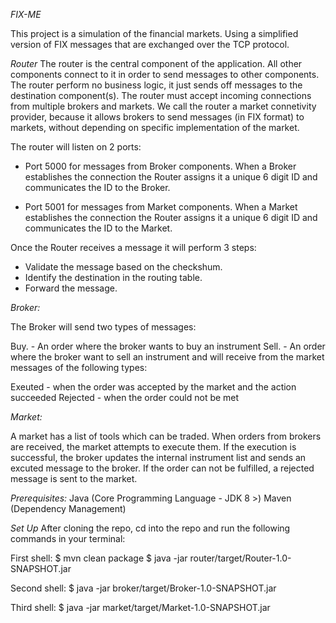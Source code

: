 *FIX-ME*

This project is a simulation of the financial markets. Using a simplified version of FIX messages that are exchanged over the TCP protocol.


*Router*
The router is the central component of the application. All other components connect to it in order to send messages to other components. 
The router perform no business logic, it just sends off messages to the destination component(s).
The router must accept incoming connections from multiple brokers and markets. We call the router a market connetivity provider,
because it allows brokers to send messages (in FIX format) to markets, without depending on specific implementation of the market.


The router will listen on 2 ports:

- Port 5000 for messages from Broker components. When a Broker establishes the connection the Router assigns it a unique 6 digit ID and communicates the ID to the Broker.

- Port 5001 for messages from Market components. When a Market establishes the connection the Router assigns it a unique 6 digit ID and communicates the ID to the Market.


Once the Router receives a message it will perform 3 steps:

- Validate the message based on the checkshum.
- Identify the destination in the routing table.
- Forward the message.


*Broker:*

The Broker will send two types of messages:

Buy. - An order where the broker wants to buy an instrument
Sell. - An order where the broker want to sell an instrument
and will receive from the market messages of the following types:

Exeuted - when the order was accepted by the market and the action succeeded
Rejected - when the order could not be met


*Market:*

A market has a list of tools which can be traded. When orders from brokers are received, the market attempts to execute them.
 If the execution is successful, the broker updates the internal instrument list and sends an excuted message to the broker.
 If the order can not be fulfilled, a rejected message is sent to the market.
 
 *Prerequisites:*
 Java (Core Programming Language - JDK 8 >)
 Maven (Dependency Management)
 
 *Set Up*
 After cloning the repo, cd into the repo and run the following commands in your terminal:
 
 
 First shell:
 $ mvn clean package
 $ java -jar router/target/Router-1.0-SNAPSHOT.jar
 
 Second shell:
 $ java -jar broker/target/Broker-1.0-SNAPSHOT.jar
 
 Third shell:
 $ java -jar market/target/Market-1.0-SNAPSHOT.jar
